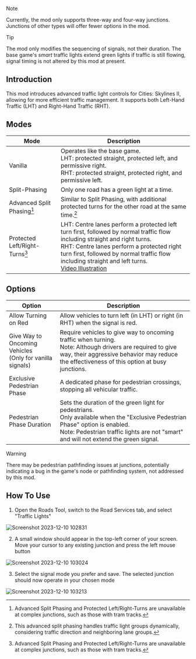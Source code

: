 > [!NOTE]
> Currently, the mod only supports three-way and four-way junctions. Junctions of other types will offer fewer options in the mod.

> [!TIP]
> The mod only modifies the sequencing of signals, not their duration. The base game's *smart* traffic lights extend green lights if traffic is still flowing, signal timing is not altered by this mod at present.

## Introduction
This mod introduces advanced traffic light controls for Cities: Skylines II, allowing for more efficient traffic management. It supports both Left-Hand Traffic (LHT) and Right-Hand Traffic (RHT).

## Modes

| Mode | Description |
| --- | --- |
| Vanilla | Operates like the base game.<br>LHT: protected straight, protected left, and permissive right.<br>RHT: protected straight, protected right, and permissive left. |
| Split-Phasing | Only one road has a green light at a time. |
| Advanced Split Phasing[^1] | Similar to Split Phasing, with additional protected turns for the other road at the same time.[^2] |
| Protected Left/Right-Turns[^1] | LHT: Centre lanes perform a protected left turn first, followed by normal traffic flow including straight and right turns.<br>RHT: Centre lanes perform a protected right turn first, followed by normal traffic flow including straight and left turns.<br>[Video Illustration](https://www.youtube.com/watch?v=CIw0Au8qFQ8) |

## Options

| Option | Description |
| --- | --- |
| Allow Turning on Red | Allow vehicles to turn left (in LHT) or right (in RHT) when the signal is red. |
| Give Way to Oncoming Vehicles<br>(Only for vanilla signals) | Require vehicles to give way to oncoming traffic when turning.<br>Note: Although drivers are required to give way, their aggressive behavior may reduce the effectiveness of this option at busy junctions. |
| Exclusive Pedestrian Phase | A dedicated phase for pedestrian crossings, stopping all vehicular traffic. |
| Pedestrian Phase Duration | Sets the duration of the green light for pedestrians.<br>Only available when the "Exclusive Pedestrian Phase" option is enabled.<br>Note: Pedestrian traffic lights are not "smart" and will not extend the green signal. |

> [!WARNING]
> There may be pedestrian pathfinding issues at junctions, potentially indicating a bug in the game's node or pathfinding system, not addressed by this mod.

## How To Use

1. Open the Roads Tool, switch to the Road Services tab, and select "Traffic Lights"

![Screenshot 2023-12-10 102831](https://github.com/primeinc/Cities2-Various-Mods/assets/80482978/de6a9184-d340-4371-82c9-ef6731a69630)

2. A small window should appear in the top-left corner of your screen. Move your cursor to any existing junction and press the left mouse button

![Screenshot 2023-12-10 103024](https://github.com/primeinc/Cities2-Various-Mods/assets/80482978/c0beae47-9175-4a31-aad4-ea169f81e1e7)

3. Select the signal mode you prefer and save. The selected junction should now operate in your chosen mode

![Screenshot 2023-12-10 103213](https://github.com/primeinc/Cities2-Various-Mods/assets/80482978/ee258c53-0ab4-43a2-a9b8-2ed07a792c1a)

[^1]: Advanced Split Phasing and Protected Left/Right-Turns are unavailable at complex junctions, such as those with tram tracks.
[^2]: This advanced split phasing handles traffic light groups dynamically, considering traffic direction and neighboring lane groups.
